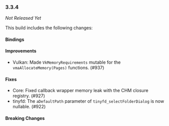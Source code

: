 ### 3.3.4

_Not Released Yet_

This build includes the following changes:

#### Bindings

#### Improvements

- Vulkan: Made `VkMemoryRequirements` mutable for the `vmaAllocateMemory(Pages)` functions. (#937)

#### Fixes

- Core: Fixed callback wrapper memory leak with the CHM closure registry. (#927)
- tinyfd: The `aDefaultPath` parameter of `tinyfd_selectFolderDialog` is now nullable. (#922)

#### Breaking Changes
